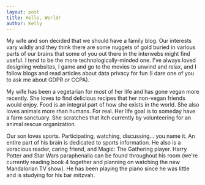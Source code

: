 ```yaml
---
layout: post
title: Hello, World!
author: Kelly
---
```


My wife and son decided that we should have a family blog. Our interests vary wildly and they think there are some nuggets of gold buried in various parts of our brains that some of you out there in the interwebs might find useful. I tend to be the more technologically-minded one. I've always loved designing websites, I game and go to the movies to unwind and relax, and I follow blogs and read articles about data privacy for fun (I dare one of you to ask me about GDPR or CCPA).

My wife has been a vegetarian for most of her life and has gone vegan more recently. She loves to find delicious recipes that her non-vegan friends would enjoy. Food is an integral part of how she exists in the world. She also loves animals more rhan humans. For real. Her life goal is to someday have a farm sanctuary. She scratches that itch currently by volunteering for an animal rescue organization.

Our son loves sports. Participating, watching, discussing... you name it. An entire part of his brain is dedicated to sports information. He also is a voracious reader, caring friend, and Magic: The Gathering player. Harry Potter and Star Wars paraphenalia can be found throughout his room (we're currently reading book 4 together and planning on watching the new Mandalorian TV show). He has been playing the piano since he was little and is studying for his bar mitzvah.

